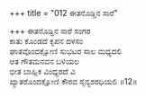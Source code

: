 +++
title = "012 ಈತನೊಡ್ಡಿನ ಸಾರೆ"

+++
ಈತನೊಡ್ಡಿನ ಸಾರೆ ಸಂಗರ  
ಕಾತು ಕೊಂಡದೆ ಕೃಪನ ದಳಸಂ  
ಘಾತವೊಂದಕ್ಷೋಣಿ ಸುಭಟರ ಸಾಲ ಮಧ್ಯದಲಿ  
ಆತ ಗೌತಮನವನ ಬಳಿಯಲ  
ಭೀತ ಬಾಹ್ಲಿಕ ವಿಂಧ್ಯರದೆ ವಿ  
ಖ್ಯಾತರೊಂದಕ್ಷೋಣಿ ಕೌರವ ಸೈನ್ಯಶರಧಿಯಲಿ     ॥12॥